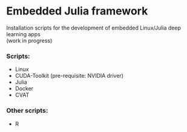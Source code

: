 # Embedded Julia framework
Installation scripts for the development of embedded Linux/Julia deep learning apps\
(work in progress)

### Scripts:
* Linux
* CUDA-Toolkit (pre-requisite: NVIDIA driver)
* Julia
* Docker
* CVAT

### Other scripts:
* R
